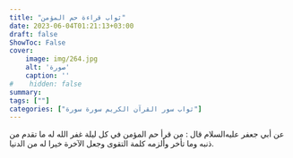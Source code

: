 ```yaml
---
title: "ثواب قراءة حم المؤمن"
date: 2023-06-04T01:21:13+03:00
draft: false
ShowToc: False
cover:
    image: img/264.jpg
    alt: 'صورة'
    caption: ''
#    hidden: false
summary: 
tags: [""]
categories: ["ثواب سور القرآن الكريم سورة سورة"]
---
```

عن أبي جعفر عليه‌السلام قال : من قرأ حم المؤمن في كل ليلة غفر الله له
ما تقدم من ذنبه وما تأخر وألزمه كلمة التقوى وجعل الآخرة خيرا له
من الدنيا.

